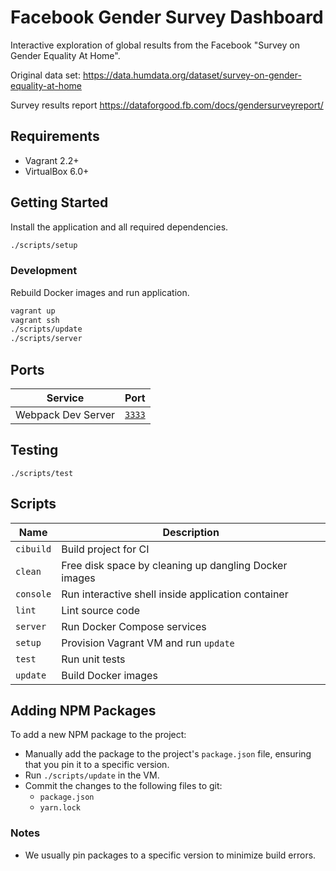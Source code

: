 # Facebook Gender Survey Dashboard

Interactive exploration of global results from the Facebook "Survey on Gender Equality At Home".

Original data set:
<https://data.humdata.org/dataset/survey-on-gender-equality-at-home>

Survey results report
<https://dataforgood.fb.com/docs/gendersurveyreport/>

## Requirements

- Vagrant 2.2+
- VirtualBox 6.0+

## Getting Started

Install the application and all required dependencies.

```sh
./scripts/setup
```

### Development

Rebuild Docker images and run application.

```sh
vagrant up
vagrant ssh
./scripts/update
./scripts/server
```

## Ports

| Service            | Port                            |
| ------------------ | ------------------------------- |
| Webpack Dev Server | [`3333`](http://localhost:3333) |

## Testing

```console
./scripts/test
```

## Scripts

| Name      | Description                                           |
| --------- | ----------------------------------------------------- |
| `cibuild` | Build project for CI                                  |
| `clean`   | Free disk space by cleaning up dangling Docker images |
| `console` | Run interactive shell inside application container    |
| `lint`    | Lint source code                                      |
| `server`  | Run Docker Compose services                           |
| `setup`   | Provision Vagrant VM and run `update`                 |
| `test`    | Run unit tests                                        |
| `update`  | Build Docker images                                   |

## Adding NPM Packages

To add a new NPM package to the project:

- Manually add the package to the project's `package.json` file, ensuring that you
  pin it to a specific version.
- Run `./scripts/update` in the VM.
- Commit the changes to the following files to git:
  - `package.json`
  - `yarn.lock`

### Notes

- We usually pin packages to a specific version to minimize build errors.
